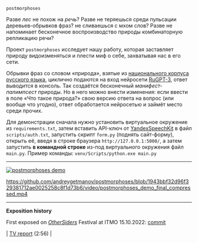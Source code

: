 `postmorphoses`

Разве *лес* не похож на *речь*?
Разве не теряешься среди пульсации деревьев-обрывков фраз? не сливаешься с мхом слов?
Разве не напоминает бесконечное воспроизводство природы комбинаторную репликацию речи?

Проект `postmorphoses` исследует нашу работу, которая заставляет природу видоизменяться и плести миф о себе, захватывая нас в его сети.

Обрывки фраз со словом «природа», взятые из [национального корпуса русского языка](https://ruscorpora.ru/), циклично подаются на вход нейросети [RuGPT-3](https://huggingface.co/sberbank-ai/rugpt3medium_based_on_gpt2), ответ выводится в консоль. Так создаётся бесконечный *манифест-палимпсест* природы. Но в него можно внести изменения: если ввести в поле «Что такое природа?» свою версию ответа на вопрос (или вообще что угодно), ответ обработается нейросетью и займёт место среди прочих.

Для демонстрации сначала нужно установить виртуальное окружение из `requirements.txt`, затем вставить API-ключ от [YandexSpeechKit](https://cloud.yandex.ru/services/speechkit) в файл `scripts/auth.txt`, запустить скрипт `form.py` (поднять сайт-форму), открыть её, введя в строке браузера `http://127.0.0.1:5000/`, а затем запустить **в командной строке** из-под виртуального окружения файл `main.py`. Пример команды:
`venv/Scripts/python.exe main.py`

---

[![postmorphoses demo](http://img.youtube.com/vi/Htbzcj6OevE/0.jpg)](http://www.youtube.com/watch?v=Htbzcj6OevE)

https://github.com/andreygetmanov/postmorphoses/blob/1943bbf32d96f329381712ae0025258c8f1d73b6/video/postmorphoses_demo_final_compressed.mp4

---

**Exposition history**

First exposed on [*OtherSiders*](https://othersiders.space/) Festival at ITMO 15.10.2022: [commit](https://github.com/andreygetmanov/postmorphoses/tree/e01e5eb90da39c74704ae84e785725896b58f81b) 

| [TV report](https://www.youtube.com/watch?v=j546fPJ99d4) (2:56) |
